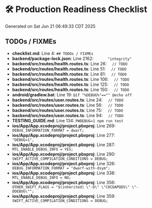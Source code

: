 # 🛠️ Production Readiness Checklist
Generated on Sat Jun 21 06:49:33 CDT 2025

## TODOs / FIXMEs

- **checklist.md**: Line 4: `## TODOs / FIXMEs`
- **backend/package-lock.json**: Line 2162: `      "integrity"`
- **backend/src/routes/health.routes.ts**: Line 26: `  // TODO`
- **backend/src/routes/health.routes.ts**: Line 51: `  // TODO`
- **backend/src/routes/health.routes.ts**: Line 81: `  // TODO`
- **backend/src/routes/health.routes.ts**: Line 106: `  // TODO`
- **backend/src/routes/health.routes.ts**: Line 125: `  // TODO`
- **backend/src/routes/health.routes.ts**: Line 150: `  // TODO`
- **android/gradlew.bat**: Line 19: `@if "%DEBUG%"=="" @echo off`
- **backend/src/routes/user.routes.ts**: Line 24: `  // TODO`
- **backend/src/routes/user.routes.ts**: Line 56: `  // TODO`
- **backend/src/routes/user.routes.ts**: Line 75: `  // TODO`
- **backend/src/routes/user.routes.ts**: Line 94: `  // TODO`
- **TESTING_GUIDE.md**: Line 134: `PWDEBUG=1 npm run test`
- **ios/App/App.xcodeproj/project.pbxproj**: Line 269: `				DEBUG_INFORMATION_FORMAT = dwarf;`
- **ios/App/App.xcodeproj/project.pbxproj**: Line 277: `					"DEBUG=1",`
- **ios/App/App.xcodeproj/project.pbxproj**: Line 287: `				MTL_ENABLE_DEBUG_INFO = YES;`
- **ios/App/App.xcodeproj/project.pbxproj**: Line 290: `				SWIFT_ACTIVE_COMPILATION_CONDITIONS = DEBUG;`
- **ios/App/App.xcodeproj/project.pbxproj**: Line 326: `				DEBUG_INFORMATION_FORMAT = "dwarf-with-dsym";`
- **ios/App/App.xcodeproj/project.pbxproj**: Line 338: `				MTL_ENABLE_DEBUG_INFO = NO;`
- **ios/App/App.xcodeproj/project.pbxproj**: Line 356: `				OTHER_SWIFT_FLAGS = "$(inherited) \"-D\" \"COCOAPODS\" \"-DDEBUG\"";`
- **ios/App/App.xcodeproj/project.pbxproj**: Line 359: `				SWIFT_ACTIVE_COMPILATION_CONDITIONS = DEBUG;`
